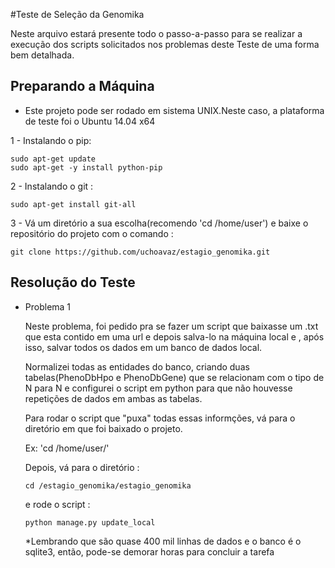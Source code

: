 #Teste de Seleção da Genomika

  Neste arquivo estará presente todo o passo-a-passo para se realizar a execução dos scripts solicitados nos problemas deste Teste de uma forma bem detalhada.
  
Preparando a Máquina
------------
* Este projeto pode ser rodado em sistema UNIX.Neste caso, a plataforma de teste foi o Ubuntu 14.04 x64

1 - Instalando o pip:

    sudo apt-get update
    sudo apt-get -y install python-pip

2 - Instalando o git :
    
    sudo apt-get install git-all

3 - Vá um diretório a sua escolha(recomendo 'cd /home/user') e baixe o repositório do projeto com o comando :

    git clone https://github.com/uchoavaz/estagio_genomika.git


Resolução do Teste
------------

- Problema 1

  Neste problema, foi pedido pra se fazer um script que baixasse um .txt que esta contido em uma url e depois salva-lo na máquina local e , após isso, salvar todos os dados em um banco de dados local.
  
  Normalizei todas as entidades do banco, criando duas tabelas(PhenoDbHpo e PhenoDbGene) que se relacionam com o tipo de N para N e configurei o script em python para que não houvesse repetições de dados em ambas as tabelas.
  
  Para rodar o script que "puxa" todas essas informções, vá para o diretório em que foi baixado o projeto.
  
  Ex: 'cd /home/user/'
  
  Depois, vá para o diretório :
  
      cd /estagio_genomika/estagio_genomika
  
  e rode o script :
  
      python manage.py update_local
      
  *Lembrando que são quase 400 mil linhas de dados e o banco é o sqlite3, então, pode-se demorar horas para concluir a tarefa
